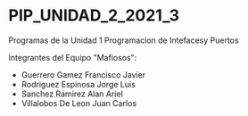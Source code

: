 # PIP_UNIDAD_2_2021_3
 Programas de la Unidad 1 Programacion de Intefacesy Puertos

Integrantes del Equipo "Mafiosos":
  - Guerrero Gamez Francisco Javier
  - Rodriguez Espinosa Jorge Luis
  - Sanchez Ramirez Alan Ariel
  - Villalobos De Leon Juan Carlos
